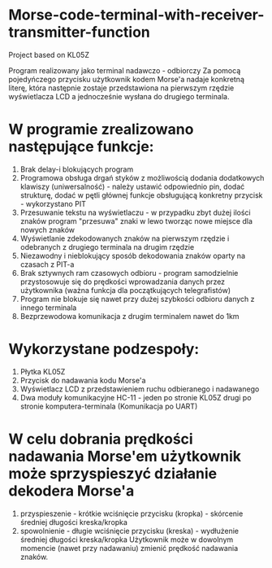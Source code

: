 # Morse-code-terminal-with-receiver-transmitter-function
Project based on KL05Z

Program realizowany jako terminal nadawczo - odbiorczy
Za pomocą pojedyńczego przycisku użytkownik kodem Morse'a nadaje konkretną literę, która następnie zostaje przedstawiona na pierwszym rzędzie wyświetlacza LCD a jednocześnie wysłana do drugiego terminala.

# W programie zrealizowano następujące funkcje:
1) Brak delay-i blokujących program
2) Programowa obsługa drgań styków z możliwością dodania dodatkowych klawiszy (uniwersalność) - należy ustawić odpowiednio pin, dodać strukturę, dodać w pętli głównej funkcje obsługującą konkretny przycisk - wykorzystano PIT
3) Przesuwanie tekstu na wyświetlaczu - w przypadku zbyt dużej ilości znaków program "przesuwa" znaki w lewo tworząc nowe miejsce dla nowych znaków
4) Wyświetlanie zdekodowanych znaków na pierwszym rzędzie i odebranych z drugiego terminala na drugim rzędzie
5) Niezawodny i nieblokujący sposób dekodowania znaków oparty na czasach z PIT-a
6) Brak sztywnych ram czasowych odbioru - program samodzielnie przystosowuje się do prędkości wprowadzania danych przez użytkownika (ważna funkcja dla początkujących telegrafistów)
7) Program nie blokuje się nawet przy dużej szybkości odbioru danych z innego terminala
8) Bezprzewodowa komunikacja z drugim terminalem nawet do 1km

# Wykorzystane podzespoły:
1) Płytka KL05Z
2) Przycisk do nadawania kodu Morse'a
3) Wyświetlacz LCD z przedstawieniem ruchu odbieranego i nadawanego
4) Dwa moduły komunikacyjne HC-11 - jeden po stronie KL05Z drugi po stronie komputera-terminala (Komunikacja po UART)

# W celu dobrania prędkości nadawania Morse'em użytkownik może sprzyspieszyć działanie dekodera Morse'a
1) przyspieszenie - krótkie wciśnięcie przycisku (kropka) - skórcenie średniej długości kreska/kropka
2) spowolnienie - długie wciśnięcie przycisku (kreska) - wydłużenie średniej długości kreska/kropka
Użytkownik może w dowolnym momencie (nawet przy nadawaniu) zmienić prędkość nadawania znaków.
